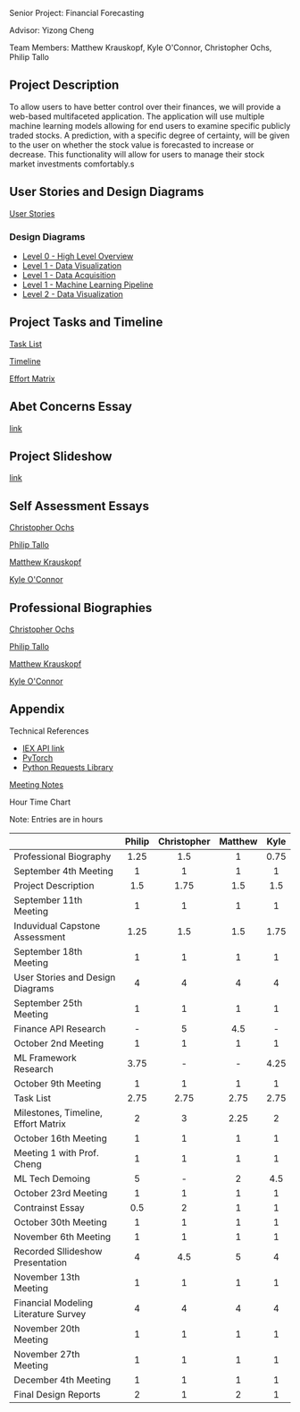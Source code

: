 Senior Project: Financial Forecasting

Advisor: Yizong Cheng

Team Members: Matthew Krauskopf, Kyle O'Connor, Christopher Ochs, Philip Tallo

## Project Description

To allow users to have better control over their finances, we will provide a web-based multifaceted application. The application will use multiple machine learning models allowing for end users to examine specific publicly traded stocks. A prediction, with a specific degree of certainty,  will be given to the user on whether the stock value is forecasted to increase or decrease. This functionality will allow for users to manage their stock market investments comfortably.s

## User Stories and Design Diagrams

[User Stories](https://github.com/Christopher-Ochs/SeniorDesignProject/blob/master/User_Stories.md)

### Design Diagrams

- [Level 0 - High Level Overview](https://github.com/Christopher-Ochs/SeniorDesignProject/blob/master/Design_Diagrams/d0.png)
- [Level 1 - Data Visualization](https://github.com/Christopher-Ochs/SeniorDesignProject/blob/master/Design_Diagrams/d1_data_visualization.JPG)
- [Level 1 - Data Acquisition](https://github.com/Christopher-Ochs/SeniorDesignProject/blob/master/Design_Diagrams/d1_data_acquisition.png)
- [Level 1 - Machine Learning Pipeline](https://github.com/Christopher-Ochs/SeniorDesignProject/blob/master/Design_Diagrams/d1_ml_model.JPG)
- [Level 2 - Data Visualization](https://github.com/Christopher-Ochs/SeniorDesignProject/blob/master/Design_Diagrams/d2_data_visualization.png)

## Project Tasks and Timeline

[Task List](https://github.com/Christopher-Ochs/SeniorDesignProject/blob/master/TaskList.md)

[Timeline](https://github.com/Christopher-Ochs/SeniorDesignProject/blob/master/Timeline.md)

[Effort Matrix](https://github.com/Christopher-Ochs/SeniorDesignProject/blob/master/Effort%20Matrix.md)

## Abet Concerns Essay

[link](https://github.com/Christopher-Ochs/SeniorDesignProject/blob/master/ConstraintEssay.md)

## Project Slideshow

[link](https://github.com/Christopher-Ochs/SeniorDesignProject/blob/master/project-presentation.pdf)

## Self Assessment Essays

[Christopher Ochs](https://github.com/Christopher-Ochs/SeniorDesignProject/blob/master/Induvidual%20Capstone%20Assessment/OchsCapstoneAssessment.docx)

[Philip Tallo](https://github.com/Christopher-Ochs/SeniorDesignProject/blob/master/Induvidual%20Capstone%20Assessment/Philip%20Tallo%20-%20Individual%20Capstone%20Assessment.md)

[Matthew Krauskopf](https://github.com/Christopher-Ochs/SeniorDesignProject/blob/master/Induvidual%20Capstone%20Assessment/Capstone%20Assessment.docx)

[Kyle O'Connor](https://github.com/Christopher-Ochs/SeniorDesignProject/blob/master/Induvidual%20Capstone%20Assessment/Assignment3KyleOConnor.docx)

## Professional Biographies

[Christopher Ochs](https://github.com/Christopher-Ochs/SeniorDesignProject/blob/master/Professional%20Biographies/ChrisBiography.md)

[Philip Tallo](https://github.com/Christopher-Ochs/SeniorDesignProject/blob/master/Professional%20Biographies/PhilBiography.md)

[Matthew Krauskopf](https://github.com/Christopher-Ochs/SeniorDesignProject/blob/master/Professional%20Biographies/MattBiography.md)

[Kyle O'Connor](https://github.com/Christopher-Ochs/SeniorDesignProject/blob/master/Professional%20Biographies/KyleBiography.md)

## Appendix

Technical References

- [IEX API link](https://iexcloud.io/docs/api/)
- [PyTorch](https://pytorch.org/)
- [Python Requests Library](https://pypi.org/project/requests/2.7.0/)

[Meeting Notes](https://github.com/Christopher-Ochs/SeniorDesignProject/tree/master/Meeting%20Notes)



Hour Time Chart

Note: Entries are in hours

|                                      | Philip | Christopher | Matthew | Kyle |
| ------------------------------------ | :----: | :---------: | :-----: | :--: |
| Professional Biography               |  1.25  |     1.5     |    1    | 0.75 |
| September 4th Meeting                |   1    |      1      |    1    |  1   |
| Project Description                  |  1.5   |    1.75     |   1.5   | 1.5  |
| September 11th Meeting               |   1    |      1      |    1    |  1   |
| Induvidual Capstone Assessment       |  1.25  |     1.5     |   1.5   | 1.75 |
| September 18th Meeting               |   1    |      1      |    1    |  1   |
| User Stories and Design Diagrams     |   4    |      4      |    4    |  4   |
| September 25th Meeting               |   1    |      1      |    1    |  1   |
| Finance API Research                 |   -    |      5      |   4.5   |  -   |
| October 2nd Meeting                  |   1    |      1      |    1    |  1   |
| ML Framework Research                |  3.75  |      -      |    -    | 4.25 |
| October 9th Meeting                  |   1    |      1      |    1    |  1   |
| Task List                            |  2.75  |    2.75     |  2.75   | 2.75 |
| Milestones, Timeline, Effort Matrix  |   2    |      3      |  2.25   |  2   |
| October 16th Meeting                 |   1    |      1      |    1    |  1   |
| Meeting 1 with Prof. Cheng           |   1    |      1      |    1    |  1   |
| ML Tech Demoing                      |   5    |      -      |    2    | 4.5  |
| October 23rd Meeting                 |   1    |      1      |    1    |  1   |
| Contrainst Essay                     |  0.5   |      2      |    1    |  1   |
| October 30th Meeting                 |   1    |      1      |    1    |  1   |
| November 6th Meeting                 |   1    |      1      |    1    |  1   |
| Recorded Sllideshow Presentation     |   4    |     4.5     |    5    |  4   |
| November 13th Meeting                |   1    |      1      |    1    |  1   |
| Financial Modeling Literature Survey |   4    |      4      |    4    |  4   |
| November 20th Meeting                |   1    |      1      |    1    |  1   |
| November 27th Meeting                |   1    |      1      |    1    |  1   |
| December 4th Meeting                 |   1    |      1      |    1    |  1   |
| Final Design Reports                 |   2    |      1      |    2    |  1   |

